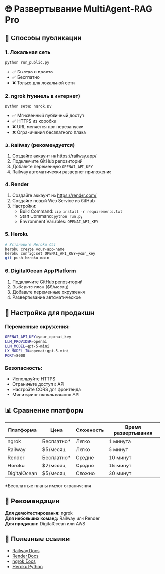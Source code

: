 # 🌐 Развертывание MultiAgent-RAG Pro

## 🚀 Способы публикации

### 1. Локальная сеть
```bash
python run_public.py
```
- ✅ Быстро и просто
- ✅ Бесплатно
- ❌ Только для локальной сети

### 2. ngrok (туннель в интернет)
```bash
python setup_ngrok.py
```
- ✅ Мгновенный публичный доступ
- ✅ HTTPS из коробки
- ❌ URL меняется при перезапуске
- ❌ Ограничения бесплатного плана

### 3. Railway (рекомендуется)
1. Создайте аккаунт на https://railway.app/
2. Подключите GitHub репозиторий
3. Добавьте переменную `OPENAI_API_KEY`
4. Railway автоматически развернет приложение

### 4. Render
1. Создайте аккаунт на https://render.com/
2. Создайте новый Web Service из GitHub
3. Настройки:
   - Build Command: `pip install -r requirements.txt`
   - Start Command: `python run.py`
   - Environment Variables: `OPENAI_API_KEY`

### 5. Heroku
```bash
# Установите Heroku CLI
heroku create your-app-name
heroku config:set OPENAI_API_KEY=your_key
git push heroku main
```

### 6. DigitalOcean App Platform
1. Подключите GitHub репозиторий
2. Выберите план ($5/месяц)
3. Добавьте переменные окружения
4. Развертывание автоматическое

## 🔧 Настройка для продакшн

### Переменные окружения:
```bash
OPENAI_API_KEY=your_openai_key
LLM_PROVIDER=openai
LLM_MODEL=gpt-5-mini
LX_MODEL_ID=openai:gpt-5-mini
PORT=8000
```

### Безопасность:
- Используйте HTTPS
- Ограничьте доступ к API
- Настройте CORS для фронтенда
- Мониторинг использования API

## 📊 Сравнение платформ

| Платформа | Цена | Сложность | Время развертывания |
|-----------|------|-----------|-------------------|
| ngrok | Бесплатно* | Легко | 1 минута |
| Railway | $5/месяц | Легко | 5 минут |
| Render | Бесплатно* | Средне | 10 минут |
| Heroku | $7/месяц | Средне | 15 минут |
| DigitalOcean | $5/месяц | Сложно | 30 минут |

*Бесплатные планы имеют ограничения

## 🎯 Рекомендации

**Для демо/тестирования:** ngrok  
**Для небольших команд:** Railway или Render  
**Для продакшн:** DigitalOcean или AWS  

## 🔗 Полезные ссылки

- [Railway Docs](https://docs.railway.app/)
- [Render Docs](https://render.com/docs)
- [ngrok Docs](https://ngrok.com/docs)
- [Heroku Python](https://devcenter.heroku.com/articles/getting-started-with-python)
